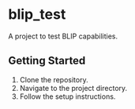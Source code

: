 # blip_test

A project to test BLIP capabilities.

## Getting Started

1. Clone the repository.
2. Navigate to the project directory.
3. Follow the setup instructions.